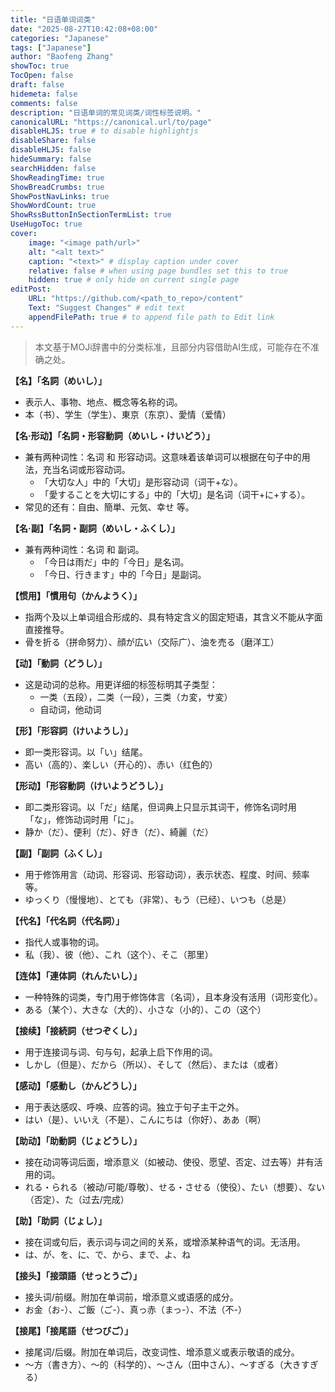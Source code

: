 ```yaml
---
title: "日语单词词类"
date: "2025-08-27T10:42:08+08:00"
categories: "Japanese"
tags: ["Japanese"]
author: "Baofeng Zhang"
showToc: true
TocOpen: false
draft: false
hidemeta: false
comments: false
description: "日语单词的常见词类/词性标签说明。"
canonicalURL: "https://canonical.url/to/page"
disableHLJS: true # to disable highlightjs
disableShare: false
disableHLJS: false
hideSummary: false
searchHidden: false
ShowReadingTime: true
ShowBreadCrumbs: true
ShowPostNavLinks: true
ShowWordCount: true
ShowRssButtonInSectionTermList: true
UseHugoToc: true
cover:
    image: "<image path/url>"
    alt: "<alt text>" 
    caption: "<text>" # display caption under cover
    relative: false # when using page bundles set this to true
    hidden: true # only hide on current single page
editPost:
    URL: "https://github.com/<path_to_repo>/content"
    Text: "Suggest Changes" # edit text
    appendFilePath: true # to append file path to Edit link
---
```


> 本文基于MOJi辞書中的分类标准，且部分内容借助AI生成，可能存在不准确之处。

**【名】「名詞（めいし）」**

- 表示人、事物、地点、概念等名称的词。
- 本（书）、学生（学生）、東京（东京）、愛情（爱情）

**【名·形动】「名詞・形容動詞（めいし・けいどう）」**

- 兼有两种词性：名词 和 形容动词。这意味着该单词可以根据在句子中的用法，充当名词或形容动词。
    - 「大切な人」中的「大切」是形容动词（词干+な）。
    - 「愛することを大切にする」中的「大切」是名词（词干+に+する）。
- 常见的还有：自由、簡単、元気、幸せ 等。

**【名·副】「名詞・副詞（めいし・ふくし）」**

- 兼有两种词性：名词 和 副词。
    - 「今日は雨だ」中的「今日」是名词。
    - 「今日、行きます」中的「今日」是副词。

**【惯用】「慣用句（かんようく）」**

- 指两个及以上单词组合形成的、具有特定含义的固定短语，其含义不能从字面直接推导。
- 骨を折る（拼命努力）、顔が広い（交际广）、油を売る（磨洋工）

**【动】「動詞（どうし）」**

- 这是动词的总称。用更详细的标签标明其子类型：
    - 一类（五段），二类（一段），三类（カ変，サ変）
    - 自动词，他动词

**【形】「形容詞（けいようし）」**

- 即一类形容词。以「い」结尾。
- 高い（高的）、楽しい（开心的）、赤い（红色的）

**【形动】「形容動詞（けいようどうし）」**

- 即二类形容词。以「だ」结尾，但词典上只显示其词干，修饰名词时用「な」，修饰动词时用「に」。
- 静か（だ）、便利（だ）、好き（だ）、綺麗（だ）

**【副】「副詞（ふくし）」**

- 用于修饰用言（动词、形容词、形容动词），表示状态、程度、时间、频率等。
- ゆっくり（慢慢地）、とても（非常）、もう（已经）、いつも（总是）

**【代名】「代名詞（代名詞）」**

- 指代人或事物的词。
- 私（我）、彼（他）、これ（这个）、そこ（那里）

**【连体】「連体詞（れんたいし）」**

- 一种特殊的词类，专门用于修饰体言（名词），且本身没有活用（词形变化）。
- ある（某个）、大きな（大的）、小さな（小的）、この（这个）

**【接续】「接続詞（せつぞくし）」**

- 用于连接词与词、句与句，起承上启下作用的词。
- しかし（但是）、だから（所以）、そして（然后）、または（或者）

**【感动】「感動し（かんどうし）」**

- 用于表达感叹、呼唤、应答的词。独立于句子主干之外。
- はい（是）、いいえ（不是）、こんにちは（你好）、ああ（啊）

**【助动】「助動詞（じょどうし）」**

- 接在动词等词后面，增添意义（如被动、使役、愿望、否定、过去等）并有活用的词。
- れる・られる（被动/可能/尊敬）、せる・させる（使役）、たい（想要）、ない（否定）、た（过去/完成）

**【助】「助詞（じょし）」**

- 接在词或句后，表示词与词之间的关系，或增添某种语气的词。无活用。
- は、が、を、に、で、から、まで、よ、ね

**【接头】「接頭語（せっとうご）」**

- 接头词/前缀。附加在单词前，增添意义或语感的成分。
- お金（お-）、ご飯（ご-）、真っ赤（まっ-）、不法（不-）

**【接尾】「接尾語（せつびご）」**

- 接尾词/后缀。附加在单词后，改变词性、增添意义或表示敬语的成分。
- 〜方（書き方）、〜的（科学的）、〜さん（田中さん）、〜すぎる（大きすぎる）
